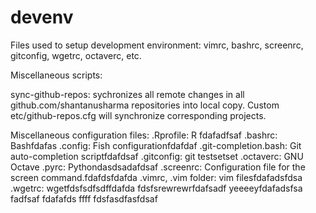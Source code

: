 devenv
=================

Files used to setup development environment: vimrc, bashrc, screenrc, gitconfig, wgetrc, octaverc, etc.

Miscellaneous scripts:

sync-github-repos: sychronizes all remote changes in all github.com/shantanusharma repositories into local copy. Custom etc/github-repos.cfg will synchronize corresponding projects.

Miscellaneous configuration files:
.Rprofile: R fdafadfsaf
.bashrc: Bashfdafas
.config: Fish configurationfdafdaf
.git-completion.bash: Git auto-completion scriptfdafdsaf
.gitconfig: git testsetset
.octaverc: GNU Octave 
.pyrc: Pythondasdsadafdsaf
.screenrc: Configuration file for the screen command.fdafdsfdafda
.vimrc, .vim folder: vim  filesfdafadsfdsa
.wgetrc: wgetfdsfsdfsdffdafda
fdsfsrewrewrfdafsadf
yeeeeyfdafadsfsa
fadfsaf
fdafafds
ffff
fdsfasdfasfdsaf
